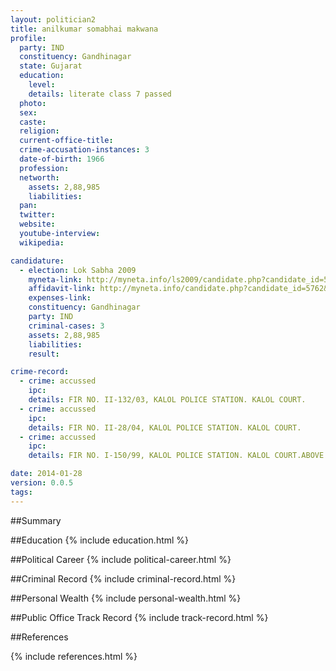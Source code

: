 ```yaml
---
layout: politician2
title: anilkumar somabhai makwana
profile: 
  party: IND
  constituency: Gandhinagar
  state: Gujarat
  education: 
    level: 
    details: literate class 7 passed
  photo: 
  sex: 
  caste: 
  religion: 
  current-office-title: 
  crime-accusation-instances: 3
  date-of-birth: 1966
  profession: 
  networth: 
    assets: 2,88,985
    liabilities: 
  pan: 
  twitter: 
  website: 
  youtube-interview: 
  wikipedia: 

candidature: 
  - election: Lok Sabha 2009
    myneta-link: http://myneta.info/ls2009/candidate.php?candidate_id=5762
    affidavit-link: http://myneta.info/candidate.php?candidate_id=5762&scan=original
    expenses-link: 
    constituency: Gandhinagar 
    party: IND
    criminal-cases: 3
    assets: 2,88,985
    liabilities: 
    result:  

crime-record: 
  - crime: accussed
    ipc: 
    details: FIR NO. II-132/03, KALOL POLICE STATION. KALOL COURT. 
  - crime: accussed
    ipc: 
    details: FIR NO. II-28/04, KALOL POLICE STATION. KALOL COURT. 
  - crime: accussed
    ipc: 
    details: FIR NO. I-150/99, KALOL POLICE STATION. KALOL COURT.ABOVE ALL THREE CASES ARE ON GAMBLING ACT and OTHER ACT 

date: 2014-01-28
version: 0.0.5
tags: 
---
```

##Summary


##Education
{% include education.html %}


##Political Career
{% include political-career.html %}


##Criminal Record
{% include criminal-record.html %}


##Personal Wealth
{% include personal-wealth.html %}


##Public Office Track Record
{% include track-record.html %}


##References


{% include references.html %}
